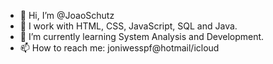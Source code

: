 - 👋 Hi, I’m @JoaoSchutz
- 👀 I work with HTML, CSS, JavaScript, SQL and Java.
- 🌱 I’m currently learning System Analysis and Development.
- 📫 How to reach me: joniwesspf@hotmail/icloud 

<!---
JoaoSchutz/JoaoSchutz is a ✨ special ✨ repository because its `README.md` (this file) appears on your GitHub profile.
You can click the Preview link to take a look at your changes.
--->
